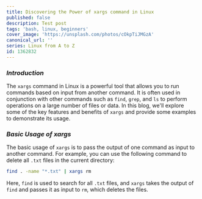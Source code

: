 ```yaml
---
title: Discovering the Power of xargs command in Linux
published: false
description: Test post
tags: 'bash, linux, beginners'
cover_image: 'https://unsplash.com/photos/cOkpTiJMGzA'
canonical_url: ''
series: Linux from A to Z
id: 1362832
---
```



### _**Introduction**_

The `xargs` command in Linux is a powerful tool that allows you to run commands based on input from another command. It is often used in conjunction with other commands such as `find`, `grep`, and `ls` to perform operations on a large number of files or data. In this blog, we'll explore some of the key features and benefits of `xargs` and provide some examples to demonstrate its usage.

### **_Basic Usage of xargs_**

The basic usage of `xargs` is to pass the output of one command as input to another command. For example, you can use the following command to delete all `.txt` files in the current directory:

```bash
find . -name "*.txt" | xargs rm
```

Here, `find` is used to search for all `.txt` files, and `xargs` takes the output of `find` and passes it as input to `rm`, which deletes the files.
